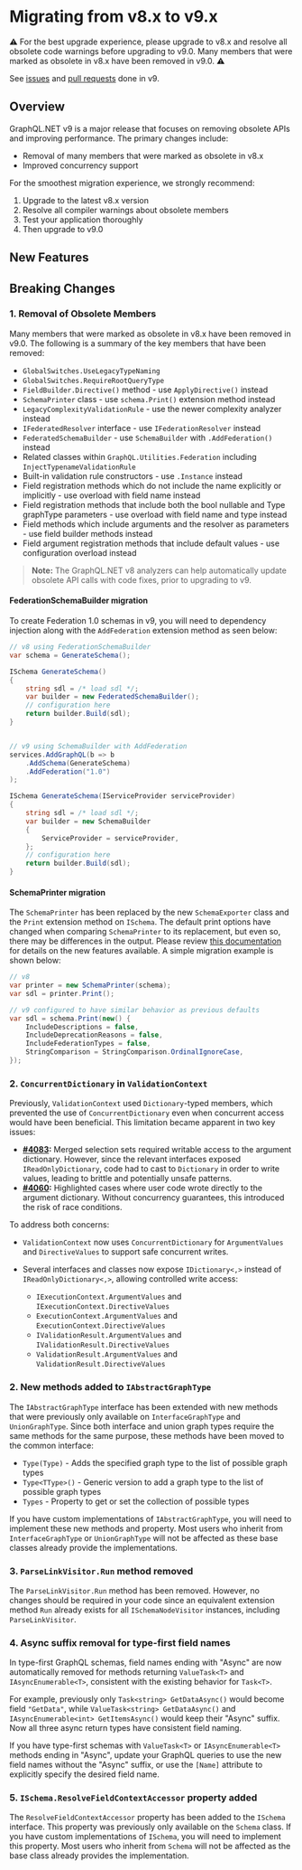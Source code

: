 # Migrating from v8.x to v9.x

:warning: For the best upgrade experience, please upgrade to v8.x and resolve all obsolete code warnings
before upgrading to v9.0. Many members that were marked as obsolete in v8.x have been removed in v9.0. :warning:

See [issues](https://github.com/graphql-dotnet/graphql-dotnet/issues?q=milestone%3A9.0.0+is%3Aissue+is%3Aclosed) and
[pull requests](https://github.com/graphql-dotnet/graphql-dotnet/pulls?q=is%3Apr+milestone%3A9.0.0+is%3Aclosed) done in v9.

## Overview

GraphQL.NET v9 is a major release that focuses on removing obsolete APIs and improving performance. The primary changes include:

- Removal of many members that were marked as obsolete in v8.x
- Improved concurrency support

For the smoothest migration experience, we strongly recommend:

1. Upgrade to the latest v8.x version
2. Resolve all compiler warnings about obsolete members
3. Test your application thoroughly
4. Then upgrade to v9.0

## New Features

## Breaking Changes

### 1. Removal of Obsolete Members

Many members that were marked as obsolete in v8.x have been removed in v9.0. The following is a summary of the key members that have been removed:

- `GlobalSwitches.UseLegacyTypeNaming`
- `GlobalSwitches.RequireRootQueryType`
- `FieldBuilder.Directive()` method - use `ApplyDirective()` instead
- `SchemaPrinter` class - use `schema.Print()` extension method instead
- `LegacyComplexityValidationRule` - use the newer complexity analyzer instead
- `IFederatedResolver` interface - use `IFederationResolver` instead
- `FederatedSchemaBuilder` - use `SchemaBuilder` with `.AddFederation()` instead
- Related classes within `GraphQL.Utilities.Federation` including `InjectTypenameValidationRule`
- Built-in validation rule constructors - use `.Instance` instead
- Field registration methods which do not include the name explicitly or implicitly - use overload with field name instead
- Field registration methods that include both the bool nullable and Type graphType parameters - use overload with field name and type instead
- Field methods which include arguments and the resolver as parameters - use field builder methods instead
- Field argument registration methods that include default values - use configuration overload instead

> **Note:** The GraphQL.NET v8 analyzers can help automatically update obsolete API calls with code fixes, prior to upgrading to v9.

#### FederationSchemaBuilder migration

To create Federation 1.0 schemas in v9, you will need to dependency injection along with the `AddFederation` extension method as seen below:

```csharp
// v8 using FederationSchemaBuilder
var schema = GenerateSchema();

ISchema GenerateSchema()
{
    string sdl = /* load sdl */;
    var builder = new FederatedSchemaBuilder();
    // configuration here
    return builder.Build(sdl);
}


// v9 using SchemaBuilder with AddFederation
services.AddGraphQL(b => b
    .AddSchema(GenerateSchema)
    .AddFederation("1.0")
);

ISchema GenerateSchema(IServiceProvider serviceProvider)
{
    string sdl = /* load sdl */;
    var builder = new SchemaBuilder
    {
        ServiceProvider = serviceProvider,
    };
    // configuration here
    return builder.Build(sdl);
}
```

#### SchemaPrinter migration

The `SchemaPrinter` has been replaced by the new `SchemaExporter` class and the `Print` extension method on `ISchema`.
The default print options have changed when comparing `SchemaPrinter` to its replacement, but even so, there may be differences in the output.
Please review [this documentation](migration7/#13-add-code-classlanguage-textschemaexportercode-to-export-schema-to-sdl-with-new-code-classlanguage-textschematoastcode-and-code-classlanguage-textschemaprintcode-methods)
for details on the new features available. A simple migration example is shown below:

```csharp
// v8
var printer = new SchemaPrinter(schema);
var sdl = printer.Print();

// v9 configured to have similar behavior as previous defaults
var sdl = schema.Print(new() {
    IncludeDescriptions = false,
    IncludeDeprecationReasons = false,
    IncludeFederationTypes = false,
    StringComparison = StringComparison.OrdinalIgnoreCase,
});
```

### 2. `ConcurrentDictionary` in `ValidationContext`

Previously, `ValidationContext` used `Dictionary`-typed members, which prevented the use of `ConcurrentDictionary` even when concurrent access would have been beneficial. This limitation became apparent in two key issues:

- **[#4083](https://github.com/graphql-dotnet/graphql-dotnet/issues/4083):** Merged selection sets required writable access to the argument dictionary. However, since the relevant interfaces exposed `IReadOnlyDictionary`, code had to cast to `Dictionary` in order to write values, leading to brittle and potentially unsafe patterns.
- **[#4060](https://github.com/graphql-dotnet/graphql-dotnet/issues/4060):** Highlighted cases where user code wrote directly to the argument dictionary. Without concurrency guarantees, this introduced the risk of race conditions.

To address both concerns:

- `ValidationContext` now uses `ConcurrentDictionary` for `ArgumentValues` and `DirectiveValues` to support safe concurrent writes.
- Several interfaces and classes now expose `IDictionary<,>` instead of `IReadOnlyDictionary<,>`, allowing controlled write access:

  - `IExecutionContext.ArgumentValues` and `IExecutionContext.DirectiveValues`
  - `ExecutionContext.ArgumentValues` and `ExecutionContext.DirectiveValues`
  - `IValidationResult.ArgumentValues` and `IValidationResult.DirectiveValues`
  - `ValidationResult.ArgumentValues` and `ValidationResult.DirectiveValues`

### 2. New methods added to `IAbstractGraphType`

The `IAbstractGraphType` interface has been extended with new methods that were previously only available on `InterfaceGraphType` and `UnionGraphType`. Since both interface and union graph types require the same methods for the same purpose, these methods have been moved to the common interface:

- `Type(Type)` - Adds the specified graph type to the list of possible graph types
- `Type<TType>()` - Generic version to add a graph type to the list of possible graph types
- `Types` - Property to get or set the collection of possible types

If you have custom implementations of `IAbstractGraphType`, you will need to implement these new methods and property. Most users who inherit from `InterfaceGraphType` or `UnionGraphType` will not be affected as these base classes already provide the implementations.

### 3. `ParseLinkVisitor.Run` method removed

The `ParseLinkVisitor.Run` method has been removed. However, no changes should be required in your code since an equivalent extension method `Run` already exists for all `ISchemaNodeVisitor` instances, including `ParseLinkVisitor`.

### 4. Async suffix removal for type-first field names

In type-first GraphQL schemas, field names ending with "Async" are now automatically removed for methods returning `ValueTask<T>` and `IAsyncEnumerable<T>`, consistent with the existing behavior for `Task<T>`.

For example, previously only `Task<string> GetDataAsync()` would become field `"GetData"`, while `ValueTask<string> GetDataAsync()` and `IAsyncEnumerable<int> GetItemsAsync()` would keep their "Async" suffix. Now all three async return types have consistent field naming.

If you have type-first schemas with `ValueTask<T>` or `IAsyncEnumerable<T>` methods ending in "Async", update your GraphQL queries to use the new field names without the "Async" suffix, or use the `[Name]` attribute to explicitly specify the desired field name.

### 5. `ISchema.ResolveFieldContextAccessor` property added

The `ResolveFieldContextAccessor` property has been added to the `ISchema` interface. This property was previously only available on the `Schema` class. If you have custom implementations of `ISchema`, you will need to implement this property. Most users who inherit from `Schema` will not be affected as the base class already provides the implementation.
